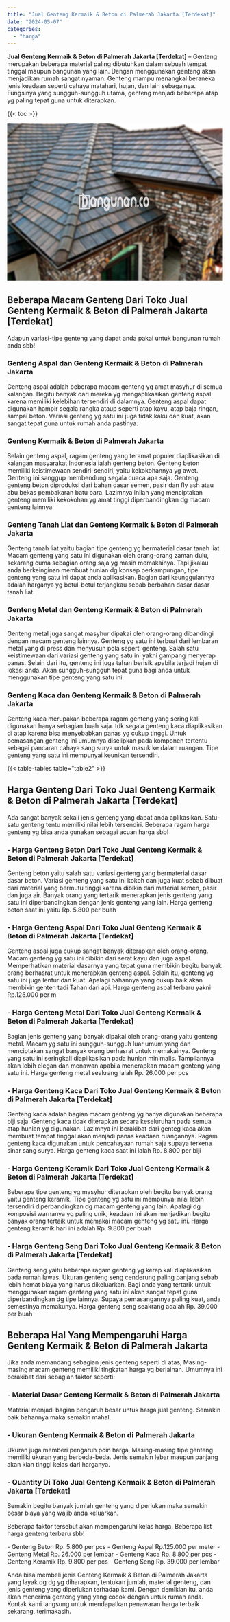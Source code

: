 ```yaml
---
title: "Jual Genteng Kermaik & Beton di Palmerah Jakarta [Terdekat]"
date: "2024-05-07"
categories: 
  - "harga"
---
```


**Jual Genteng Kermaik & Beton di Palmerah Jakarta \[Terdekat\]** – Genteng merupakan beberapa material paling dibutuhkan dalam sebuah tempat tinggal maupun bangunan yang lain. Dengan menggunakan genteng akan menjadikan rumah sangat nyaman. Genteng mampu menangkal beraneka jenis keadaan seperti cahaya matahari, hujan, dan lain sebagainya. Fungsinya yang sungguh-sungguh utama, genteng menjadi beberapa atap yg paling tepat guna untuk diterapkan.

{{< toc >}}

![Jual Genteng Kermaik & Beton di Palmerah Jakarta [Terdekat]](/images/genteng-minimalis-murah19.png)

## Beberapa Macam Genteng Dari Toko Jual Genteng Kermaik & Beton di Palmerah Jakarta \[Terdekat\]

Adapun variasi-tipe genteng yang dapat anda pakai untuk bangunan rumah anda sbb!

### Genteng Aspal dan Genteng Kermaik & Beton di Palmerah Jakarta

Genteng aspal adalah beberapa macam genteng yg amat masyhur di semua kalangan. Begitu banyak dari mereka yg mengaplikasikan genteng aspal karena memiliki kelebihan tersendiri di dalamnya. Genteng aspal dapat digunakan hampir segala rangka ataup seperti atap kayu, atap baja ringan, sampai beton. Variasi genteng yg satu ini juga tidak kaku dan kuat, akan sangat tepat guna untuk rumah anda pastinya.

### Genteng Kermaik & Beton di Palmerah Jakarta

Selain genteng aspal, ragam genteng yang teramat populer diaplikasikan di kalangan masyarakat Indonesia ialah genteng beton. Genteng beton memiliki keistimewaan sendiri-sendiri, yaitu kekokohannya yg awet. Genteng ini sanggup membendung segala cuaca apa saja. Genteng genteng beton diproduksi dari bahan dasar semen, pasir dan fly ash atau abu bekas pembakaran batu bara. Lazimnya inilah yang menciptakan genteng memiliki kekokohan yg amat tinggi diperbandingkan dg macam genteng lainnya.

### Genteng Tanah Liat dan Genteng Kermaik & Beton di Palmerah Jakarta

Genteng tanah liat yaitu bagian tipe genteng yg bermaterial dasar tanah liat. Macam genteng yang satu ini digunakan oleh orang-orang zaman dulu, sekarang cuma sebagian orang saja yg masih memakainya. Tapi jikalau anda berkeinginan membuat hunian dg konsep perkampungan, tipe genteng yang satu ini dapat anda aplikasikan. Bagian dari keunggulannya adalah harganya yg betul-betul terjangkau sebab berbahan dasar dasar tanah liat.

### Genteng Metal dan Genteng Kermaik & Beton di Palmerah Jakarta

Genteng metal juga sangat masyhur dipakai oleh orang-orang dibandingi dengan macam genteng lainnya. Genteng yg satu ini terbuat dari lembaran metal yang di press dan menyusun pola seperti genteng. Salah satu keistimewaan dari variasi genteng yang satu ini yakni gampang menyerap panas. Selain dari itu, genteng ini juga tahan berisik apabila terjadi hujan di lokasi anda. Akan sungguh-sungguh tepat guna bagi anda untuk menggunakan tipe genteng yang satu ini.

### Genteng Kaca dan Genteng Kermaik & Beton di Palmerah Jakarta

Genteng kaca merupakan beberapa ragam genteng yang sering kali digunakan hanya sebagian buah saja. tdk segala genteng kaca diaplikasikan di atap karena bisa menyebabkan panas yg cukup tinggi. Untuk pemasangan genteng ini umumnya diselipkan pada komponen tertentu sebagai pancaran cahaya sang surya untuk masuk ke dalam ruangan. Tipe genteng yang satu ini mempunyai keunikan tersendiri.

{{< table-tables table="table2" >}}

## Harga Genteng Dari Toko Jual Genteng Kermaik & Beton di Palmerah Jakarta \[Terdekat\]

Ada sangat banyak sekali jenis genteng yang dapat anda aplikasikan. Satu-satu genteng tentu memiliki nilai lebih tersendiri. Beberapa ragam harga genteng yg bisa anda gunakan sebagai acuan harga sbb!

### \- Harga Genteng Beton Dari Toko Jual Genteng Kermaik & Beton di Palmerah Jakarta \[Terdekat\]

Genteng beton yaitu salah satu variasi genteng yang bermaterial dasar dasar beton. Variasi genteng yang satu ini kokoh dan juga kuat sebab dibuat dari material yang bermutu tinggi karena dibikin dari material semen, pasir dan juga air. Banyak orang yang tertarik menerapkan jenis genteng yang satu ini diperbandingkan dengan jenis genteng yang lain. Harga genteng beton saat ini yaitu Rp. 5.800 per buah

### \- Harga Genteng Aspal Dari Toko Jual Genteng Kermaik & Beton di Palmerah Jakarta \[Terdekat\]

Genteng aspal juga cukup sangat banyak diterapkan oleh orang-orang. Macam genteng yg satu ini dibikin dari serat kayu dan juga aspal. Memperhatikan material dasarnya yang tepat guna membikin begitu banyak orang berhasrat untuk menerapkan genteng aspal. Selain itu, genteng yg satu ini juga lentur dan kuat. Apalagi bahannya yang cukup baik akan membikin genten tadi Tahan dari api. Harga genteng aspal terbaru yakni Rp.125.000 per m

### \- Harga Genteng Metal Dari Toko Jual Genteng Kermaik & Beton di Palmerah Jakarta \[Terdekat\]

Bagian jenis genteng yang banyak dipakai oleh orang-orang yaitu genteng metal. Macam yg satu ini sungguh-sungguh luar umum yang dan menciptakan sangat banyak orang berhasrat untuk memakainya. Genteng yang satu ini seringkali diaplikasikan pada hunian minimalis. Tampilannya akan lebih elegan dan menawan apabila menerapkan macam genteng yang satu ini. Harga genteng metal seakrang ialah Rp. 26.000 per pcs

### \- Harga Genteng Kaca Dari Toko Jual Genteng Kermaik & Beton di Palmerah Jakarta \[Terdekat\]

Genteng kaca adalah bagian macam genteng yg hanya digunakan beberapa biji saja. Genteng kaca tidak diterapkan secara keseluruhan pada semua atap hunian yg digunakan. Lazimnya ini berakibat dari genteg kaca akan membuat tempat tinggal akan menjadi panas keadaan ruangannya. Ragam genteng kaca digunakan untuk pencahayaan rumah saja supaya terkena sinar sang surya. Harga genteng kaca saat ini ialah Rp. 8.800 per biji

### \- Harga Genteng Keramik Dari Toko Jual Genteng Kermaik & Beton di Palmerah Jakarta \[Terdekat\]

Beberapa tipe genteng yg masyhur diterapkan oleh begitu banyak orang yaitu genteng keramik. Tipe genteng yg satu ini mempunyai nilai lebih tersendiri diperbandingkan dg macam genteng yang lain. Apalagi dg komposisi warnanya yg paling unik, keadaan ini akan menjadikan begitu banyak orang tertaik untuk memakai macam genteng yg satu ini. Harga genteng keramik hari ini adalah Rp. 9.800 per buah

### \- Harga Genteng Seng Dari Toko Jual Genteng Kermaik & Beton di Palmerah Jakarta \[Terdekat\]

Genteng seng yaitu beberapa ragam genteng yg kerap kali diaplikasikan pada rumah lawas. Ukuran genteng seng cenderung paling panjang sebab lebih hemat biaya yang harus dikeluarkan. Bagi anda yang tertarik untuk menggunakan ragam genteng yang satu ini akan sangat tepat guna diperbandingkan dg tipe lainnya. Supaya pemasangannya paling kuat, anda semestinya memakunya. Harga genteng seng seakrang adalah Rp. 39.000 per buah

## Beberapa Hal Yang Mempengaruhi Harga Genteng Kermaik & Beton di Palmerah Jakarta

Jika anda memandang sebagian jenis genteng seperti di atas, Masing-masing macam genteng memiliki tingkatan harga yg berlainan. Umumnya ini berakibat dari sebagian faktor seperti:

### \- Material Dasar Genteng Kermaik & Beton di Palmerah Jakarta

Material menjadi bagian pengaruh besar untuk harga jual genteng. Semakin baik bahannya maka semakin mahal.

### \- Ukuran Genteng Kermaik & Beton di Palmerah Jakarta

Ukuran juga memberi pengaruh poin harga, Masing-masing tipe genteng memiliki ukuran yang berbeda-beda. Jenis semakin lebar maupun panjang akan kian tinggi kelas dari harganya.

### \- Quantity Di Toko Jual Genteng Kermaik & Beton di Palmerah Jakarta \[Terdekat\]

Semakin begitu banyak jumlah genteng yang diperlukan maka semakin besar biaya yang wajib anda keluarkan.

Beberapa faktor tersebut akan mempengaruhi kelas harga. Beberapa list harga genteng terbaru sbb!

\- Genteng Beton Rp. 5.800 per pcs - Genteng Aspal Rp.125.000 per meter - Genteng Metal Rp. 26.000 per lembar - Genteng Kaca Rp. 8.800 per pcs - Genteng Keramik Rp. 9.800 per pcs - Genteng Seng Rp. 39.000 per lembar

Anda bisa membeli jenis Genteng Kermaik & Beton di Palmerah Jakarta yang layak dg dg yg diharapkan, tentukan jumlah, material genteng, dan jenis genteng yang diperlukan terhadap kami. Dengan demikian itu, anda akan menerima genteng yang yang cocok dengan untuk rumah anda. Kontak kami langsung untuk mendapatkan penawaran harga terbaik sekarang, terimakasih.
